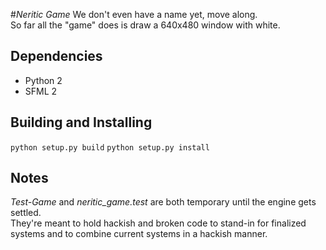 #_Neritic Game_
We don't even have a name yet, move along.  
So far all the "game" does is draw a 640x480 window with white.

## Dependencies
* Python 2
* SFML 2

## Building and Installing
`python setup.py build`
`python setup.py install`

## Notes
_Test-Game_ and _neritic_game.test_ are both temporary until the engine gets settled.  
They're meant to hold hackish and broken code to stand-in for finalized systems and to combine current systems in a hackish manner.
